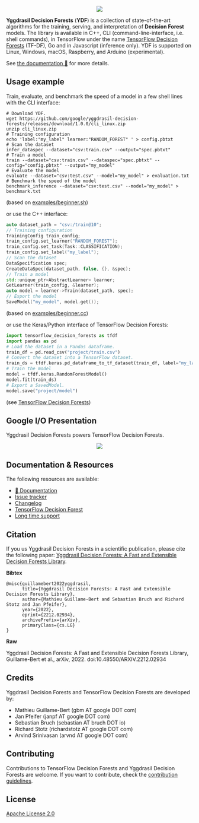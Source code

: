 <p align="center">
<img src="documentation/image/logo.png"  />
</p>

**Yggdrasil Decision Forests** (**YDF**) is a collection of state-of-the-art
algorithms for the training, serving, and interpretation of **Decision Forest**
models. The library is available in C++, CLI (command-line-interface, i.e. shell
commands), in TensorFlow under the name
[TensorFlow Decision Forests](https://github.com/tensorflow/decision-forests)
(TF-DF), Go and in Javascript (inference only). YDF is supported on Linux,
Windows, macOS, Raspberry, and Arduino (experimental).

See [the documentation 📕](https://ydf.readthedocs.org/) for more details.

## Usage example

Train, evaluate, and benchmark the speed of a model in a few shell lines with
the CLI interface:

```shell
# Download YDF.
wget https://github.com/google/yggdrasil-decision-forests/releases/download/1.0.0/cli_linux.zip
unzip cli_linux.zip
# Training configuration
echo 'label:"my_label" learner:"RANDOM_FOREST" ' > config.pbtxt
# Scan the dataset
infer_dataspec --dataset="csv:train.csv" --output="spec.pbtxt"
# Train a model
train --dataset="csv:train.csv" --dataspec="spec.pbtxt" --config="config.pbtxt" --output="my_model"
# Evaluate the model
evaluate --dataset="csv:test.csv" --model="my_model" > evaluation.txt
# Benchmark the speed of the model
benchmark_inference --dataset="csv:test.csv" --model="my_model" > benchmark.txt
```

(based on [examples/beginner.sh](examples/beginner.sh))

or use the C++ interface:

```c++
auto dataset_path = "csv:/train@10";
// Training configuration
TrainingConfig train_config;
train_config.set_learner("RANDOM_FOREST");
train_config.set_task(Task::CLASSIFICATION);
train_config.set_label("my_label");
// Scan the dataset
DataSpecification spec;
CreateDataSpec(dataset_path, false, {}, &spec);
// Train a model
std::unique_ptr<AbstractLearner> learner;
GetLearner(train_config, &learner);
auto model = learner->Train(dataset_path, spec);
// Export the model
SaveModel("my_model", model.get());
```

(based on [examples/beginner.cc](examples/beginner.cc))

or use the Keras/Python interface of TensorFlow Decision Forests:

```python
import tensorflow_decision_forests as tfdf
import pandas as pd
# Load the dataset in a Pandas dataframe.
train_df = pd.read_csv("project/train.csv")
# Convert the dataset into a TensorFlow dataset.
train_ds = tfdf.keras.pd_dataframe_to_tf_dataset(train_df, label="my_label")
# Train the model
model = tfdf.keras.RandomForestModel()
model.fit(train_ds)
# Export a SavedModel.
model.save("project/model")
```

(see
[TensorFlow Decision Forests](https://github.com/tensorflow/decision-forests))

## Google I/O Presentation

Yggdrasil Decision Forests powers TensorFlow Decision Forests.

<div align="center">
    <a href="https://youtu.be/5qgk9QJ4rdQ">
        <img src="https://img.youtube.com/vi/5qgk9QJ4rdQ/0.jpg"></img>
    </a>
</div>

## Documentation & Resources

The following resources are available:

-   [📕 Documentation](https://ydf.readthedocs.io/en/latest/)
-   [Issue tracker](https://github.com/google/yggdrasil-decision-forests/issues)
-   [Changelog](https://ydf.readthedocs.io/en/latest/ydf_changelog.html)
-   [TensorFlow Decision Forest](https://github.com/tensorflow/decision-forests)
-   [Long time support](https://ydf.readthedocs.io/en/latest/lts.html)

## Citation

If you us Yggdrasil Decision Forests in a scientific publication, please cite
the following paper:
[Yggdrasil Decision Forests: A Fast and Extensible Decision Forests Library](https://arxiv.org/abs/2212.02934).

**Bibtex**

```
@misc{guillamebert2022yggdrasil,
      title={Yggdrasil Decision Forests: A Fast and Extensible Decision Forests Library},
      author={Mathieu Guillame-Bert and Sebastian Bruch and Richard Stotz and Jan Pfeifer},
      year={2022},
      eprint={2212.02934},
      archivePrefix={arXiv},
      primaryClass={cs.LG}
}
```

**Raw**

Yggdrasil Decision Forests: A Fast and Extensible Decision Forests Library,
Guillame-Bert et al., arXiv, 2022. doi:10.48550/ARXIV.2212.02934

## Credits

Yggdrasil Decision Forests and TensorFlow Decision Forests are developed by:

-   Mathieu Guillame-Bert (gbm AT google DOT com)
-   Jan Pfeifer (janpf AT google DOT com)
-   Sebastian Bruch (sebastian AT bruch DOT io)
-   Richard Stotz (richardstotz AT google DOT com)
-   Arvind Srinivasan (arvnd AT google DOT com)

## Contributing

Contributions to TensorFlow Decision Forests and Yggdrasil Decision Forests are
welcome. If you want to contribute, check the
[contribution guidelines](CONTRIBUTING.md).

## License

[Apache License 2.0](LICENSE)
